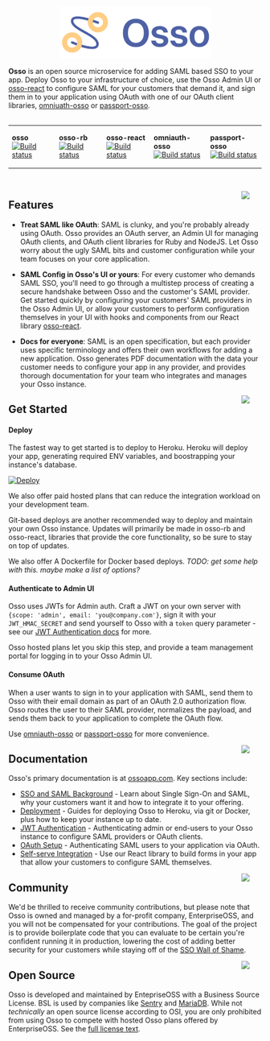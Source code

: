 <p align="center">
  <img width="300px" src="https://github.com/enterprise-oss/osso/blob/main/.github/logo.png" />
</p>

**Osso** is an open source microservice for adding SAML based SSO to your app. Deploy Osso to your infrastructure of choice, use the Osso Admin UI or [osso-react](https://github.com/enterprise-oss/osso-react) to configure SAML for your customers that demand it, and sign them in to your application using OAuth with one of our OAuth client libraries, [omniuath-osso](https://github.com/enterprise-oss/omniauth-osso) or [passport-osso](https://github.com/enterprise-oss/omniauth-osso).
<br/><br/>
<p align="center">
<table>
  <tr>
    <td>

**osso** <br/> [![Build status](https://badge.buildkite.com/7e933f15ee68031e7bd2da5f0f5fcff77c7a2898911507de2a.svg?branch=main)](https://buildkite.com/enterpriseoss/osso)
</td>
<td>
    
**osso-rb** <br/> [![Build status](https://badge.buildkite.com/0e01845bdd51be4131b9cbd496d9caa39cd48f171fc2d9a9ca.svg?branch=main)](https://buildkite.com/enterpriseoss/osso-rb)
</td>

<td>
    
**osso-react** <br/> [![Build status](https://badge.buildkite.com/3ef31f87d8369e801ccdfde95f3e25dce4ba791a0f6dac288e.svg?branch=main)](https://buildkite.com/enterpriseoss/osso-react)
</td>
<td>
    
**omniauth-osso** <br/> [![Build status](https://badge.buildkite.com/3ef31f87d8369e801ccdfde95f3e25dce4ba791a0f6dac288e.svg?branch=main)](https://buildkite.com/enterpriseoss/omniauth-osso)
</td>
<td>
    
**passport-osso** <br/> [![Build status](https://badge.buildkite.com/6a1e4b4b0def8422ba056fcbb321f153ef875a48f15547988a.svg?branch=main)](https://buildkite.com/enterpriseoss/passport-osso)

</td>
</tr>
</table>
</p>
<br>


<a href="#"><img align="right" src="https://placekitten.com/40/40" width="40px" /></a>



## Features
 * **Treat SAML like OAuth**: SAML is clunky, and you're probably already using OAuth. Osso provides an OAuth server, an Admin UI for managing OAuth clients, and OAuth client libraries for Ruby and NodeJS. Let Osso worry about the ugly SAML bits and customer configuration while your team focuses on your core application.
 
 * **SAML Config in Osso's UI or yours**: For every customer who demands SAML SSO, you'll need to go through a multistep process of creating a secure handshake between Osso and the customer's SAML provider. Get started quickly by configuring your customers' SAML providers in the Osso Admin UI, or allow your customers to perform configuration themselves in your UI with hooks and components from our React library [osso-react](https://github.com/enterprise-oss/osso-react).
 
 * **Docs for everyone**: SAML is an open specification, but each provider uses specific terminology and offers their own workflows for adding a new application. Osso generates PDF documentation with the data your customer needs to configure your app in any provider, and provides thorough documentation for your team who integrates and manages your Osso instance.


<a href="#"><img align="right" src="https://placekitten.com/40/40" width="40px" /></a>


## Get Started

#### Deploy
The fastest way to get started is to deploy to Heroku. Heroku will deploy your app, generating required ENV variables, and boostrapping your instance's database.

[![Deploy](https://www.herokucdn.com/deploy/button.svg)](https://heroku.com/deploy)

We also offer paid hosted plans that can reduce the integration workload on your development team.

Git-based deploys are another recommended way to deploy and maintain your own Osso instance. Updates will primarily be made in osso-rb and osso-react, libraries that provide the core functionality, so be sure to stay on top of updates.

We also offer A Dockerfile for Docker based deploys. *TODO: get some help with this. maybe make a list of options?*

#### Authenticate to Admin UI

Osso uses JWTs for Admin auth. Craft a JWT on your own server with `{scope: 'admin', email: 'you@company.com'}`, sign it with your `JWT_HMAC_SECRET` and send yourself to Osso with a `token` query parameter - see our [JWT Authentication docs](https://ossoapp.com/docs/integration/jwt-authentication) for more.

Osso hosted plans let you skip this step, and provide a team management portal for logging in to your Osso Admin UI.

#### Consume OAuth

When a user wants to sign in to your application with SAML, send them to Osso with their email domain as part of an OAuth 2.0 authorization flow. Osso routes the user to their SAML provider, normalizes the payload, and sends them back to your application to complete the OAuth flow.

Use [omniauth-osso](https://github.com/enterprise-oss/omniauth-osso) or [passport-osso](https://github.com/enterprise-oss/passport-osso) for more convenience.

<a href="#"><img align="right" src="https://placekitten.com/40/40" width="40px" /></a>
## Documentation

Osso's primary documentation is at [ossoapp.com](https://ossoapp.com). Key sections include:
* [SSO and SAML Background](https://ossoapp.com/docs/what-is-saml) - Learn about Single Sign-On and SAML, why your customers want it and how to integrate it to your offering. 
 * [Deployment](https://ossoapp.com/docs/integration/deployment) - Guides for deploying Osso to Heroku, via git or Docker, plus how to keep your instance up to date.
 * [JWT Authentication](https://ossoapp.com/docs/integration/jwt-authentication) - Authenticating admin or end-users to your Osso instance to configure SAML providers or OAuth clients.
 * [OAuth Setup](https://ossoapp.com/docs/integration/oauth-consumption) - Authenticating SAML users to your application via OAuth.  
 * [Self-serve Integration](https://ossoapp.com/docs/integration/self-serve-osso-react) - Use our React library to build forms in your app that allow your customers to configure SAML themselves.
 
 

<a href="#"><img align="right" src="https://placekitten.com/40/40" width="40px" /></a>
##  Community
We'd be thrilled to receive community contributions, but please note that Osso is owned and managed by a for-profit company, EnterpriseOSS, and you will not be compensated for your contributions. The goal of the project is to provide boilerplate code that you can evaluate to be certain you're confident running it in production, lowering the cost of adding better security for your customers while staying off of the [SSO Wall of Shame](https://sso.tax/).

<a href="#"><img align="right" src="https://placekitten.com/40/40" width="40px" /></a>
## Open Source

Osso is developed and maintained by EntepriseOSS with a Business Source License. BSL is used by companies like [Sentry](https://sentry.io/_/open-source/) and [MariaDB](https://mariadb.com/bsl-faq-mariadb/). While not _technically_ an open source license according to OSI, you are only prohibited from using Osso to compete with hosted Osso plans offered by EnterpriseOSS. See the [full license text](LICENSE).
